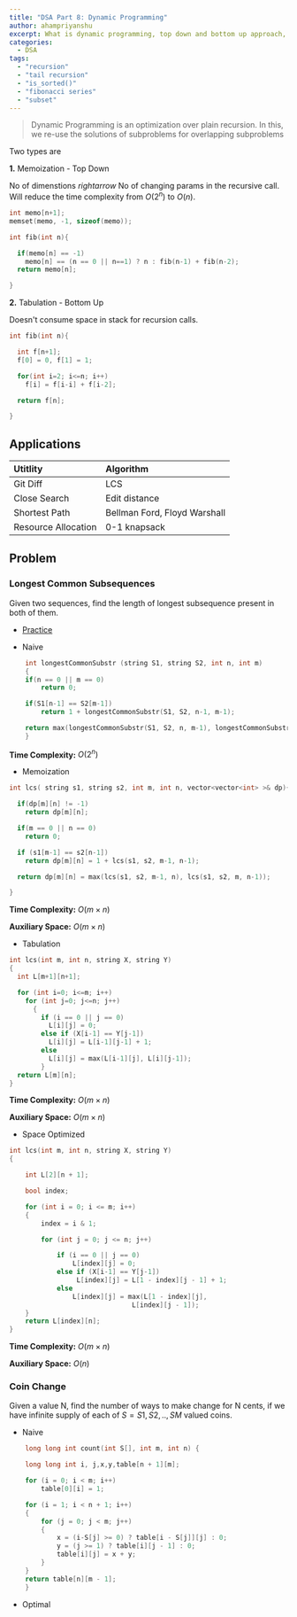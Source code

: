 ```yaml
---
title: "DSA Part 8: Dynamic Programming"
author: ahampriyanshu
excerpt: What is dynamic programming, top down and bottom up approach, lcs, lis
categories:
  - DSA
tags:
  - "recursion"
  - "tail recursion"
  - "is_sorted()"
  - "fibonacci series"
  - "subset"
---
```


> Dynamic Programming is an optimization over plain recursion. In this, we re-use the solutions of subproblems for overlapping subproblems

Two types are

**1.** Memoization - Top Down

No of dimenstions $rightarrow$ No of changing params in the recursive call. Will reduce the time complexity from $O(2^n)$ to $O(n)$.

```cpp
int memo[n+1];
memset(memo, -1, sizeof(memo));

int fib(int n){

  if(memo[n] == -1)
    memo[n] == (n == 0 || n==1) ? n : fib(n-1) + fib(n-2);
  return memo[n];

}
```

**2.** Tabulation - Bottom Up

Doesn't consume space in stack for recursion calls.

```cpp
int fib(int n){

  int f[n+1];
  f[0] = 0, f[1] = 1;

  for(int i=2; i<=n; i++)
    f[i] = f[i-i] + f[i-2];

  return f[n];

}
```

## Applications

| Utitlity            | Algorithm                    |
| :------------------ | :--------------------------- |
| Git Diff            | LCS                          |
| Close Search        | Edit distance                |
| Shortest Path       | Bellman Ford, Floyd Warshall |
| Resource Allocation | 0-1 knapsack                 |

## Problem

### Longest Common Subsequences

Given two sequences, find the length of longest subsequence present in both of them.

- [Practice](https://practice.geeksforgeeks.org/problems/longest-common-subsequence-1587115620/1#)

* Naive

```cpp
    int longestCommonSubstr (string S1, string S2, int n, int m)
    {
    if(n == 0 || m == 0)
        return 0;

    if(S1[n-1] == S2[m-1])
        return 1 + longestCommonSubstr(S1, S2, n-1, m-1);

    return max(longestCommonSubstr(S1, S2, n, m-1), longestCommonSubstr(S1, S2, n-1, m));
    }
```

**Time Complexity:** $O(2^n)$

- Memoization

```cpp
int lcs( string s1, string s2, int m, int n, vector<vector<int> >& dp){

  if(dp[m][n] != -1)
    return dp[m][n];

  if(m == 0 || n == 0)
    return 0;

  if (s1[m-1] == s2[n-1])
    return dp[m][n] = 1 + lcs(s1, s2, m-1, n-1);

  return dp[m][n] = max(lcs(s1, s2, m-1, n), lcs(s1, s2, m, n-1));

}
```

**Time Complexity:** $O(m \times n)$

**Auxiliary Space:** $O(m \times n)$

- Tabulation

```cpp
int lcs(int m, int n, string X, string Y)
{
  int L[m+1][n+1];

  for (int i=0; i<=m; i++)
    for (int j=0; j<=n; j++)
      {
        if (i == 0 || j == 0)
          L[i][j] = 0;
        else if (X[i-1] == Y[j-1])
          L[i][j] = L[i-1][j-1] + 1;
        else
          L[i][j] = max(L[i-1][j], L[i][j-1]);
        }
  return L[m][n];
}
```

**Time Complexity:** $O(m \times n)$

**Auxiliary Space:** $O(m \times n)$

- Space Optimized

```cpp
int lcs(int m, int n, string X, string Y)
{

    int L[2][n + 1];

    bool index;

    for (int i = 0; i <= m; i++)
    {
        index = i & 1;

        for (int j = 0; j <= n; j++)

            if (i == 0 || j == 0)
                L[index][j] = 0;
            else if (X[i-1] == Y[j-1])
                 L[index][j] = L[1 - index][j - 1] + 1;
            else
                L[index][j] = max(L[1 - index][j],
                               L[index][j - 1]);
    }
    return L[index][n];
}
```

**Time Complexity:** $O(m \times n)$

**Auxiliary Space:** $O(n)$

### Coin Change

Given a value N, find the number of ways to make change for N cents, if we have infinite supply of each of $S = { S1, S2, .. , SM }$ valued coins.

- Naive

```cpp
    long long int count(int S[], int m, int n) {

    long long int i, j,x,y,table[n + 1][m];

    for (i = 0; i < m; i++)
        table[0][i] = 1;

    for (i = 1; i < n + 1; i++)
    {
        for (j = 0; j < m; j++)
        {
            x = (i-S[j] >= 0) ? table[i - S[j]][j] : 0;
            y = (j >= 1) ? table[i][j - 1] : 0;
            table[i][j] = x + y;
        }
    }
    return table[n][m - 1];
    }
```

- Optimal
